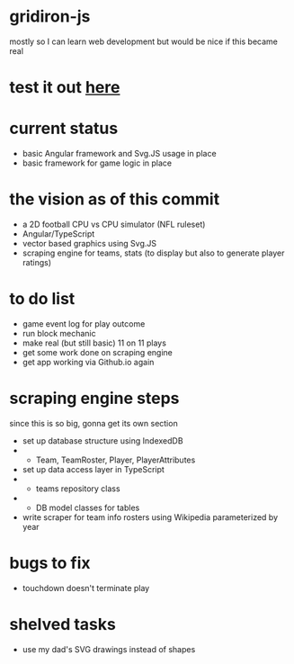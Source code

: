 # gridiron-js
mostly so I can learn web development but would be nice if this became real

# test it out [here](https://elijah9.github.io/gridiron-js/html/index.html)

# current status
* basic Angular framework and Svg.JS usage in place
* basic framework for game logic in place

# the vision as of this commit
* a 2D football CPU vs CPU simulator (NFL ruleset)
* Angular/TypeScript
* vector based graphics using Svg.JS
* scraping engine for teams, stats (to display but also to generate player ratings)

# to do list
* game event log for play outcome
* run block mechanic
* make real (but still basic) 11 on 11 plays
* get some work done on scraping engine
* get app working via Github.io again

# scraping engine steps
since this is so big, gonna get its own section
* set up database structure using IndexedDB
* * Team, TeamRoster, Player, PlayerAttributes
* set up data access layer in TypeScript
* * teams repository class
* * DB model classes for tables
* write scraper for team info rosters using Wikipedia parameterized by year

# bugs to fix
* touchdown doesn't terminate play

# shelved tasks
* use my dad's SVG drawings instead of shapes